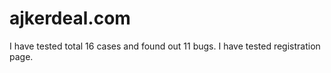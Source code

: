# ajkerdeal.com
I have tested total 16 cases and found out 11 bugs.
I have tested registration page.
